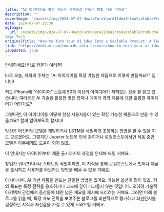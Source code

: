```yaml
---
title: "AI 아이디어를 확장 가능한 제품으로 만드는 방법 기술 가이드"
description: ""
coverImage: "/assets/img/2024-07-07-HowtoTurnYourAIIdeaIntoaScalableProductATechnicalGuide_0.png"
date: 2024-07-07 20:30
ogImage: 
  url: /assets/img/2024-07-07-HowtoTurnYourAIIdeaIntoaScalableProductATechnicalGuide_0.png
tag: Tech
originalTitle: "How to Turn Your AI Idea Into a Scalable Product: A Technical Guide"
link: "https://medium.com/towards-data-science/how-to-turn-your-ai-idea-into-a-scalable-product-a-technical-guide-aec143668a8b"
isUpdated: true
---
```






안녕하세요! 타로 전문가 여러분! 

바로 오늘, 저희의 주제는 "AI 아이디어를 확장 가능한 제품으로 어떻게 만들까요?" 입니다! 

저도 iPhone에 "아이디어" 노트에 50개 이상의 아이디어가 적혀있는 것을 잘 알고 있습니다. 여러분은 AI 기술을 활용한 멋진 앱이나 데이터 과학 제품에 대한 훌륭한 아이디어가 어떤가요?

그렇다면, 이 아이디어를 어떻게 현실 사용자들이 있는 확장 가능한 제품으로 만들 수 있을까요? 함께 알아보도록 합시다!

<div class="content-ad"></div>

당신은 머신러닝 모델을 개발하거나 LSTM을 세밀하게 조정하는 방법을 알 수 있을 지도 모르겠어요. 그렇지만 Jupyter 노트북 안에 갇히거나 로컬호스트에서만 작동 중인 모델은 아무에게도 도움이 되지 않죠.

이 안내서는 아이디어부터 제품 출시까지의 과정을 안내해 드릴 거에요.

창업가 워너프리너나 스타트업 직원이라면, 이 지식을 통해 로컬호스트에서 벗어나 제품을 출시하고 사용자를 확보하는 방법을 배울 수 있을 거예요.

아시다시피, AI 기반 제품을 만드는 단일한 방법은 없어요. 가능한 옵션이 많이 있죠. 저의 목표는 특정 전략을 옹호하거나 코드에 깊이 파고들지 않는 것입니다. 오히려 기술적 아키텍처 관점에서 옵션들에 대한 넓은 개요를 제시해 드리려는 거예요. 그러면 미래 블로그를 읽을 때, 특정 배포 전략을 보여주는 블로그를 비판적으로 평가하고 최선인지를 결정하는 지식과 자신감을 가질 수 있게 도와드릴 거에요.